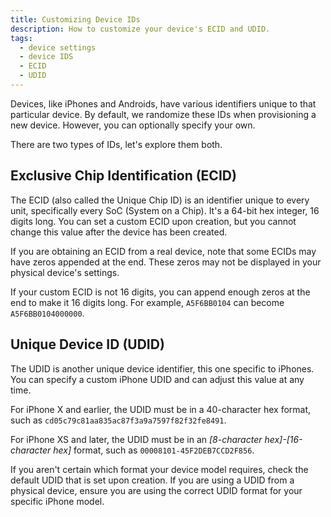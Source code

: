 ```yaml
---
title: Customizing Device IDs
description: How to customize your device's ECID and UDID.
tags:
  - device settings
  - device IDS
  - ECID
  - UDID
---
```


Devices, like iPhones and Androids, have various identifiers unique to that particular device. By default, we randomize these IDs when provisioning a new device. However, you can optionally specify your own.

There are two types of IDs, let's explore them both.

## Exclusive Chip Identification (ECID)

The ECID (also called the Unique Chip ID) is an identifier unique to every unit, specifically every SoC (System on a Chip). It's a 64-bit hex integer, 16 digits long. You can set a custom ECID upon creation, but you cannot change this value after the device has been created.

If you are obtaining an ECID from a real device, note that some ECIDs may have zeros appended at the end. These zeros may not be displayed in your physical device's settings.

If your custom ECID is not 16 digits, you can append enough zeros at the end to make it 16 digits long. For example, `A5F6BB0104` can become `A5F6BB0104000000`.

## Unique Device ID (UDID)

The UDID is another unique device identifier, this one specific to iPhones. You can specify a custom iPhone UDID and can adjust this value at any time.

For iPhone X and earlier, the UDID must be in a 40-character hex format, such as `cd05c79c81aa835ac87f3a9a7597f82f32fe8491`.

For iPhone XS and later, the UDID must be in an _[8-character hex]-[16-character hex]_ format, such as `00008101-45F2DEB7CCD2F856`.

If you aren't certain which format your device model requires, check the default UDID that is set upon creation. If you are using a UDID from a physical device, ensure you are using the correct UDID format for your specific iPhone model.
